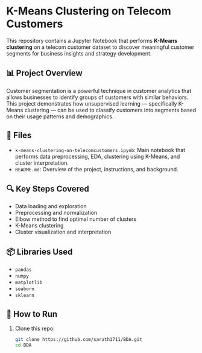 # K-Means Clustering on Telecom Customers

This repository contains a Jupyter Notebook that performs **K-Means clustering** on a telecom customer dataset to discover meaningful customer segments for business insights and strategy development.

## 📊 Project Overview

Customer segmentation is a powerful technique in customer analytics that allows businesses to identify groups of customers with similar behaviors. This project demonstrates how unsupervised learning — specifically K-Means clustering — can be used to classify customers into segments based on their usage patterns and demographics.

## 📁 Files

- `k-means-clustering-on-telecomcustomers.ipynb`: Main notebook that performs data preprocessing, EDA, clustering using K-Means, and cluster interpretation.
- `README.md`: Overview of the project, instructions, and background.

## 🔍 Key Steps Covered

- Data loading and exploration
- Preprocessing and normalization
- Elbow method to find optimal number of clusters
- K-Means clustering
- Cluster visualization and interpretation

## 📦 Libraries Used

- `pandas`
- `numpy`
- `matplotlib`
- `seaborn`
- `sklearn`

## 📌 How to Run

1. Clone this repo:
   ```bash
   git clone https://github.com/sarath1711/BDA.git
   cd BDA
